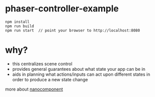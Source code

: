 # phaser-controller-example

	npm install
	npm run build
	npm run start  // point your browser to http://localhost:8080


# why? 

* this centralizes scene control
* provides general guarantees about what state your app can be in
* aids in planning what actions/inputs can act upon different states in order to produce a new state change


more about [nanocomponent](https://github.com/choojs/nanocomponent)

